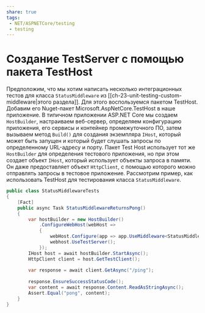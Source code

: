 ```yaml
---
share: true
tags:
 - NET/ASPNETCore/testing
 - testing
---
```

# Создание TestServer с помощью пакета TestHost
Предположим, что мы хотим написать несколько интеграционных тестов для класса `StatusMiddleware` из [[ch-23-unit-testing-custom-middleware|этого раздела]]. Для этого воспользуемся пакетом TestHost. Добавим его Nuget-пакет Microsoft.AspNetCore.TestHost в наше приложение.
В типичном приложении ASP.NET Core мы создаем `HostBuilder`, настраиваем веб-сервер, определяем конфигурацию приложения, его сервисы и контейнер промежуточного ПО, затем вызываем метод `Build()` для создания экземпляра `IHost`, который может быть запущен и который будет слушать запросы по определенному URL-адресу и порту.
Пакет Test Host использует тот же `HostBuilder` для определения тестового приложения, но при этом создает объект `IHost`, который использует объекты запроса в памяти.
Он даже предоставляет объект `HttpClient`, с помощью которого можно отправлять запросы в тестовое приложение.
Рассмотрим пример, как использовать TestHost для тестирования класса `StatusMiddleware`.
```csharp
public class StatusMiddlewareTests
{
	[Fact]
	public async Task StatusMiddlewareReturnsPong()
	{
		var hostBuilder = new HostBuilder()
			.ConfigureWebHost(webHost =>
			{
				webHost.Configure(app => app.UseMiddleware<StatusMiddleware>());
				webhost.UseTestServer();
			});
		IHost host = await hostBuilder.StartAsync();
		HttpClient client = host.GetTestClient();
		
		var response = await client.GetAsync("/ping");
		
		response.EnsureSuccessStatusCode();
		var content = await response.Content.ReadAsStringAsync();
		Assert.Equal("pong", content);
	}
}
```